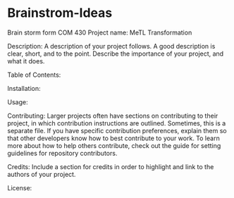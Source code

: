 # Brainstrom-Ideas
Brain storm form COM 430
Project name: MeTL Transformation

Description: A description of your project follows. A good description is clear, short, and to the point. Describe the importance of your project, and what it does.

Table of Contents: 

Installation:

Usage: 

Contributing: Larger projects often have sections on contributing to their project, in which contribution instructions are outlined. Sometimes, this is a separate file. If you have specific contribution preferences, explain them so that other developers know how to best contribute to your work. To learn more about how to help others contribute, check out the guide for setting guidelines for repository contributors.

Credits: Include a section for credits in order to highlight and link to the authors of your project.

License: 
